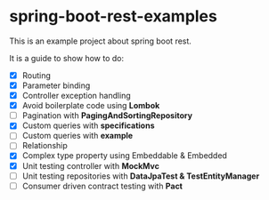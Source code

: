 # spring-boot-rest-examples
This is an example project about spring boot rest.

It is a guide to show how to do:

* [X] Routing
* [X] Parameter binding
* [X] Controller exception handling
* [X] Avoid boilerplate code using <b>Lombok</b>
* [ ] Pagination with <b>PagingAndSortingRepository</b>
* [X] Custom queries with <b>specifications</b>
* [ ] Custom queries with <b>example</b>
* [ ] Relationship
* [X] Complex type property using Embeddable & Embedded
* [X] Unit testing controller with <b>MockMvc</b>
* [ ] Unit testing repositories with <b>DataJpaTest & TestEntityManager</b>
* [ ] Consumer driven contract testing with <b>Pact</b>
